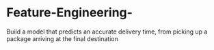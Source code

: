 # Feature-Engineering-
Build a model that predicts an accurate delivery time, from picking up a package arriving at the final destination

